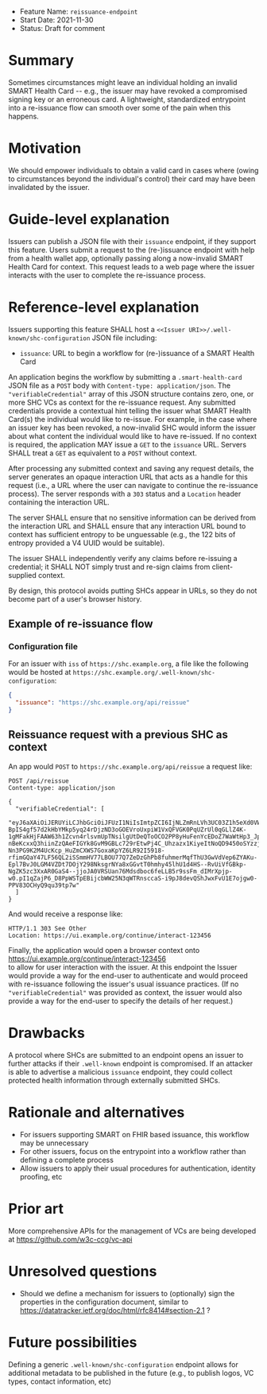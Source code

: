 - Feature Name: `reissuance-endpoint`
- Start Date: 2021-11-30
- Status: Draft for comment
  
# Summary

Sometimes circumstances might leave an individual holding an invalid SMART Health Card -- e.g., the issuer may have revoked a compromised signing key or an erroneous card. A lightweight, standardized entrypoint into a re-issuance flow can smooth over some of the pain when this happens.

# Motivation

We should empower individuals to obtain a valid card in cases where (owing to circumstances beyond the individual's control) their card may have been invalidated by the issuer.

# Guide-level explanation

Issuers can publish a JSON file with their `issuance` endpoint, if they support this feature. Users submit a request to the (re-)issuance endpoint with help from a health wallet app, optionally passing along a now-invalid SMART Health Card for context. This request leads to a web page where the issuer interacts with the user to complete the re-issuance process.

# Reference-level explanation

Issuers supporting this feature SHALL host a `<<Issuer URI>>/.well-known/shc-configuration` JSON file including:

* `issuance`: URL to begin a workflow for (re-)issuance of a SMART Health Card

An application begins the workflow by submitting a `.smart-health-card` JSON file as a `POST` body with `Content-type: application/json`. The `"verifiableCredential"` array of this JSON structure contains zero, one, or more SHC VCs as context for the re-issuance request. Any submitted credentials provide a contextual hint telling the issuer what SMART Health Card(s) the individual would like to re-issue. For example, in the case where an issuer key has been revoked, a now-invalid SHC would inform the issuer about what content the individual would like to have re-issued. If no context is required, the application MAY issue a `GET` to the `issuance` URL. Servers SHALL treat a `GET` as equivalent to a `POST` without context.

After processing any submitted context and saving any request details, the server generates an opaque interaction URL that acts as a handle for this request (i.e., a URL where the user can navigate to continue the re-issuance process). The server responds with a `303` status and a `Location` header containing the interaction URL.

The server SHALL ensure that no sensitive information can be derived from the interaction URL and SHALL ensure that any interaction URL bound to context has sufficient entropy to be unguessable (e.g., the 122 bits of entropy provided a V4 UUID would be suitable).

The issuer SHALL independently verify any claims before re-issuing a credential; it SHALL NOT simply trust and re-sign claims from client-supplied context.

By design, this protocol avoids putting SHCs appear in URLs, so they do not become part of a user's browser history.

## Example of re-issuance flow

### Configuration file

For an issuer with `iss` of `https://shc.example.org`, a file like the following would be hosted at `https://shc.example.org/.well-known/shc-configuration`:

```json
{
  "issuance": "https://shc.example.org/api/reissue"
}
```

## Reissuance request with a previous SHC as context

An app would `POST` to `https://shc.example.org/api/reissue` a request like:

```
POST /api/reissue
Content-type: application/json

{
  "verifiableCredential": [
    "eyJ6aXAiOiJERUYiLCJhbGciOiJFUzI1NiIsImtpZCI6IjNLZmRnLVh3UC03Z1h5eXd0VWZVQUR3QnVtRE9QS01ReC1pRUxMMTFXOXMifQ.3ZJLb9swEIT_SrC9ypKo1nGtW50CfRyKAk1zKXygqbXFgg-BpIS4gf57d2kHbYMkp5yq24rDjzND3oGOEVroUxpiW1VxQFVGK0PqUZrUl0qGLlZ4K-1gMFakHjFAAW63h1Zcvn4rlsvmUpTNsilgUtDeQToOCO2PP8yHuFenYcEDoZ7WaWtHp3_JpL17Vqj8pDuxhm0BKmCHLmlpvo27n6gSW9r3OtxgiMxp4U1Zl4J4_Hczus4gawJGPwaF19k-nBeKcxxQ3hiinZzQAeFIGYk8GvM9GBLc729rEtwPj4C_Uhzazx1KiyeItNoQD9450oSYzzjoCR33-Nn3PG9K2M4UcKcp_HuZmCXWS7GoxaKpYZ6LR92I5918-rfimGQaY47LF56QL2iSSmmHV77LBOU77Q7ZeDzGhPb8fuhmerMqfThU3GwVdVep6ZYAKu-Epl7BvJ0LGM4VZDt7DOjY298NksgrNYa8xGGvtT0hmhy45lhU1d4HS--RvUiVfGBkp-NgZK5zc3XxAR0GaS4--jjoJA0VRSUan76Mdsdboc6feLLB5r9ssFm_dIMrXpjp-w0.pI1qZajP6_D8PpWSTpEBijcbWW25N3qWTRnsccaS-i9pJ8devQShJwxFvU1E7ojgw0-PPV83OCHyQ9qu39tp7w"
  ]
}
```

And would receive a response like:

```
HTTP/1.1 303 See Other
Location: https://ui.example.org/continue/interact-123456
```

Finally, the application would open a browser context onto https://ui.example.org/continue/interact-123456   
to allow for user interaction with the issuer. At this endpoint the Issuer would provide a way for the end-user to authenticate and would proceed with re-issuance following the issuer's usual issuance practices. (If no `"verifiableCredential"` was provided as context, the issuer would also provide a way for the end-user to specify the details of her request.)


# Drawbacks

A protocol where SHCs are submitted to an endpoint opens an issuer to further attacks if their `.well-known` endpoint is compromised. If an attacker is able to advertise a malicious `issuance` endpoint, they could collect protected health information through externally submitted SHCs.

# Rationale and alternatives

* For issuers supporting SMART on FHIR based issuance, this workflow may be unnecessary
* For other issuers, focus on the entrypoint into a workflow rather than defining a complete process
* Allow issuers to apply their usual procedures for authentication, identity proofing, etc

# Prior art

More comprehensive APIs for the management of VCs are being developed at https://github.com/w3c-ccg/vc-api

# Unresolved questions

* Should we define a mechanism for issuers to (optionally) sign the properties in the configuration document, similar to https://datatracker.ietf.org/doc/html/rfc8414#section-2.1 ?

# Future possibilities

Defining a generic `.well-known/shc-configuration` endpoint allows for additional metadata to be published in the future (e.g., to publish logos, VC types, contact information, etc)
